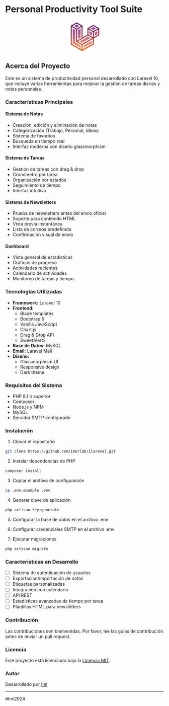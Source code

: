 # Personal Productivity Tool Suite

<p align="center">
<img src="public/img/laravel_96.png" width="100" alt="Laravel Logo">
</p>

## Acerca del Proyecto

Este es un sistema de productividad personal desarrollado con Laravel 10, que incluye varias herramientas para mejorar la gestión de tareas diarias y notas personales.

### Características Principales

#### Sistema de Notas
- Creación, edición y eliminación de notas
- Categorización (Trabajo, Personal, Ideas)
- Sistema de favoritos
- Búsqueda en tiempo real
- Interfaz moderna con diseño glassmorphism

#### Sistema de Tareas
- Gestión de tareas con drag & drop
- Cronómetro por tarea
- Organización por estados
- Seguimiento de tiempo
- Interfaz intuitiva

#### Sistema de Newsletters
- Prueba de newsletters antes del envío oficial
- Soporte para contenido HTML
- Vista previa instantánea
- Lista de correos predefinida
- Confirmación visual de envío

#### Dashboard
- Vista general de estadísticas
- Gráficos de progreso
- Actividades recientes
- Calendario de actividades
- Monitoreo de tareas y tiempo

### Tecnologías Utilizadas

- **Framework:** Laravel 10
- **Frontend:** 
  - Blade templates
  - Bootstrap 5
  - Vanilla JavaScript
  - Chart.js
  - Drag & Drop API
  - SweetAlert2
- **Base de Datos:** MySQL
- **Email:** Laravel Mail
- **Diseño:** 
  - Glassmorphism UI
  - Responsive design
  - Dark theme

### Requisitos del Sistema

- PHP 8.1 o superior
- Composer
- Node.js y NPM
- MySQL
- Servidor SMTP configurado

### Instalación

1. Clonar el repositorio
```bash
git clone https://github.com/imorlab/ilaravel.git
```

2. Instalar dependencias de PHP
```bash
composer install
```

3. Copiar el archivo de configuración
```bash
cp .env.example .env
```

4. Generar clave de aplicación
```bash
php artisan key:generate
```

5. Configurar la base de datos en el archivo .env

6. Configurar credenciales SMTP en el archivo .env

7. Ejecutar migraciones
```bash
php artisan migrate
```

### Características en Desarrollo

- [ ] Sistema de autenticación de usuarios
- [ ] Exportación/importación de notas
- [ ] Etiquetas personalizadas
- [ ] Integración con calendario
- [ ] API REST
- [ ] Estadísticas avanzadas de tiempo por tarea
- [ ] Plantillas HTML para newsletters

### Contribución

Las contribuciones son bienvenidas. Por favor, lee las guías de contribución antes de enviar un pull request.

### Licencia

Este proyecto está licenciado bajo la [Licencia MIT](LICENSE).

### Autor

Desarrollado por [Iml](https://github.com/imorlab)

---

#Iml2024
